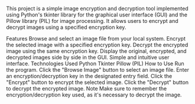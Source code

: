 This project is a simple image encryption and decryption tool implemented using Python's tkinter library for the graphical user interface (GUI) and the Pillow library (PIL) for image processing. It allows users to encrypt and decrypt images using a specified encryption key.

Features
Browse and select an image file from your local system.
Encrypt the selected image with a specified encryption key.
Decrypt the encrypted image using the same encryption key.
Display the original, encrypted, and decrypted images side by side in the GUI.
Simple and intuitive user interface.
Technologies Used
Python
Tkinter
Pillow (PIL)
How to Use
Run the program.
Click the "Browse Image" button to select an image file.
Enter an encryption/decryption key in the designated entry field.
Click the "Encrypt" button to encrypt the selected image.
Click the "Decrypt" button to decrypt the encrypted image.
Note
Make sure to remember the encryption/decryption key used, as it's necessary to decrypt the image.
